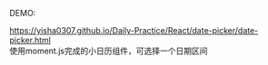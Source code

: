 DEMO:

https://yisha0307.github.io/Daily-Practice/React/date-picker/date-picker.html    
使用moment.js完成的小日历组件，可选择一个日期区间
